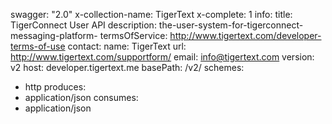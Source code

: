 swagger: "2.0"
x-collection-name: TigerText
x-complete: 1
info:
  title: TigerConnect User API
  description: the-user-system-for-tigerconnect-messaging-platform-
  termsOfService: http://www.tigertext.com/developer-terms-of-use
  contact:
    name: TigerText
    url: http://www.tigertext.com/supportform/
    email: info@tigertext.com
  version: v2
host: developer.tigertext.me
basePath: /v2/
schemes:
- http
produces:
- application/json
consumes:
- application/json